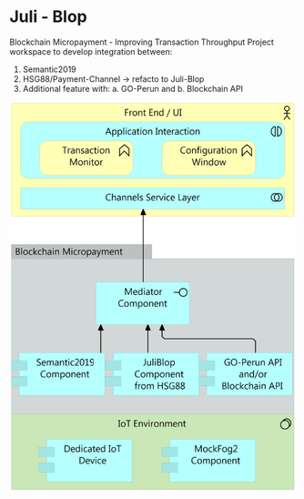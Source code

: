 # Juli - Blop
Blockchain Micropayment - Improving Transaction Throughput
Project workspace to develop integration between:
1. Semantic2019
2. HSG88/Payment-Channel -> refacto to Juli-Blop
3. Additional feature with:
a. GO-Perun and 
b. Blockchain API

![Blop Integration View](docs/blops-integration-v2.png?raw=true "Integration View")
